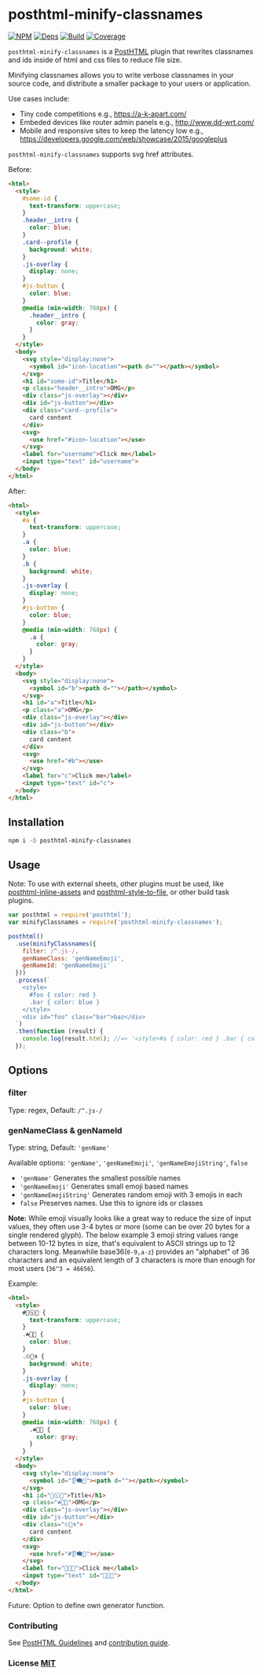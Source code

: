# posthtml-minify-classnames

[![NPM][npm]][npm-url]
[![Deps][deps]][deps-url]
[![Build][build]][build-badge]
[![Coverage][cover]][cover-badge]

`posthtml-minify-classnames` is a [PostHTML][1] plugin that rewrites classnames and ids inside of html and css files to reduce file size.

Minifying classnames allows you to write verbose classnames in your source code, and distribute a smaller package to your users or application.

Use cases include:

- Tiny code competitions e.g., https://a-k-apart.com/
- Embeded devices like router admin panels e.g., http://www.dd-wrt.com/
- Mobile and responsive sites to keep the latency low e.g., https://developers.google.com/web/showcase/2015/googleplus

`posthtml-minify-classnames` supports svg href attributes.

Before:
```html
<html>
  <style>
    #some-id {
      text-transform: uppercase;
    }
    .header__intro {
      color: blue;
    }
    .card--profile {
      background: white;
    }
    .js-overlay {
      display: none;
    }
    #js-button {
      color: blue;
    }
    @media (min-width: 768px) {
      .header__intro {
        color: gray;
      }
    }
  </style>
  <body>
    <svg style="display:none">
      <symbol id="icon-location"><path d=""></path></symbol>
    </svg>
    <h1 id="some-id">Title</h1>
    <p class="header__intro">OMG</p>
    <div class="js-overlay"></div>
    <div id="js-button"></div>
    <div class="card--profile">
      card content
    </div>
    <svg>
      <use href="#icon-location"></use>
    </svg>
    <label for="username">Click me</label>
    <input type="text" id="username">
  </body>
</html>
```

After:

```html
<html>
  <style>
    #a {
      text-transform: uppercase;
    }
    .a {
      color: blue;
    }
    .b {
      background: white;
    }
    .js-overlay {
      display: none;
    }
    #js-button {
      color: blue;
    }
    @media (min-width: 768px) {
      .a {
        color: gray;
      }
    }
  </style>
  <body>
    <svg style="display:none">
      <symbol id="b"><path d=""></path></symbol>
    </svg>
    <h1 id="a">Title</h1>
    <p class="a">OMG</p>
    <div class="js-overlay"></div>
    <div id="js-button"></div>
    <div class="b">
      card content
    </div>
    <svg>
      <use href="#b"></use>
    </svg>
    <label for="c">Click me</label>
    <input type="text" id="c">
  </body>
</html>
```

## Installation

```sh
npm i -D posthtml-minify-classnames
```

## Usage

Note: To use with external sheets, other plugins must be used, like [posthtml-inline-assets](https://github.com/jonathantneal/posthtml-inline-assets) and [posthtml-style-to-file](https://github.com/posthtml/posthtml-style-to-file), or other build task plugins.

```js
var posthtml = require('posthtml');
var minifyClassnames = require('posthtml-minify-classnames');

posthtml()
  .use(minifyClassnames({
    filter: /^.js-/,
    genNameClass: 'genNameEmoji',
    genNameId: 'genNameEmoji'
  }))
  .process(`
    <style>
      #foo { color: red }
      .bar { color: blue }
    </style>
    <div id="foo" class="bar">baz</div>
  `)
  .then(function (result) {
    console.log(result.html); //=> '<style>#a { color: red } .bar { color: blue }</style><div id="a" class="bar">baz</div>'
  });
```

## Options

### filter

Type: regex, Default: `/^.js-/`

### genNameClass & genNameId

Type: string, Default: `'genName'`

Available options: `'genName'`, `'genNameEmoji'`, `'genNameEmojiString'`, `false`

- `'genName'` Generates the smallest possible names
- `'genNameEmoji'` Generates small emoji based names
- `'genNameEmojiString'` Generates random emoji with 3 emojis in each
- `false` Preserves names. Use this to ignore ids or classes

**Note:** While emoji visually looks like a great way to reduce the size of input values, they often use 3-4 bytes or more (some can be over 20 bytes for a single rendered glyph). The below example 3 emoji string values range between 10-12 bytes in size, that's equivalent to ASCII strings up to 12 characters long. Meanwhile base36(`0-9,a-z`) provides an "alphabet" of 36 characters and an equivalent length of 3 characters is more than enough for most users (`36^3 = 46656`).

Example:

```html
<html>
  <style>
    #🚧🕥🏉 {
      text-transform: uppercase;
    }
    .☘👙📙 {
      color: blue;
    }
    .⏲📂⚗ {
      background: white;
    }
    .js-overlay {
      display: none;
    }
    #js-button {
      color: blue;
    }
    @media (min-width: 768px) {
      .☘👙📙 {
        color: gray;
      }
    }
  </style>
  <body>
    <svg style="display:none">
      <symbol id="👂🗨🌹"><path d=""></path></symbol>
    </svg>
    <h1 id="🚧🕥🏉">Title</h1>
    <p class="☘👙📙">OMG</p>
    <div class="js-overlay"></div>
    <div id="js-button"></div>
    <div class="⏲📂⚗">
      card content
    </div>
    <svg>
      <use href="#👂🗨🌹"></use>
    </svg>
    <label for="🏻🔐🙍">Click me</label>
    <input type="text" id="🏻🔐🙍">
  </body>
</html>
```

Future: Option to define own generator function.

### Contributing

See [PostHTML Guidelines](https://github.com/posthtml/posthtml/tree/master/docs) and [contribution guide](CONTRIBUTING.md).

### License [MIT](LICENSE)

[1]: https://github.com/posthtml/posthtml

[npm]: https://img.shields.io/npm/v/posthtml-minify-classnames.svg
[npm-url]: https://npmjs.com/package/posthtml-minify-classnames

[deps]: https://david-dm.org/posthtml/posthtml-minify-classnames.svg
[deps-url]: https://david-dm.org/posthtml/posthtml-minify-classnames

[build]: https://travis-ci.org/posthtml/posthtml-minify-classnames.svg?branch=master
[build-badge]: https://travis-ci.org/posthtml/posthtml-minify-classnames?branch=master

[cover]: https://coveralls.io/repos/github/posthtml/posthtml-minify-classnames/badge.svg?cache
[cover-badge]: https://coveralls.io/github/posthtml/posthtml-minify-classnames?branch=master
